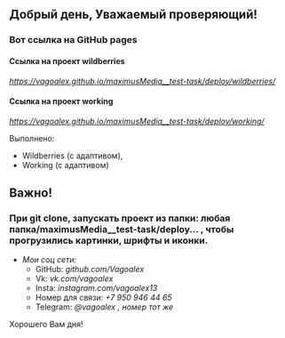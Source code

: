 ## **Добрый день, Уважаемый проверяющий!**

### Вот ссылка на GitHub pages

#### Ссылка на проект wildberries

_https://vagoalex.github.io/maximusMedia__test-task/deploy/wildberries/_

#### Ссылка на проект working

_https://vagoalex.github.io/maximusMedia__test-task/deploy/working/_

Выполнено:

- Wildberries (с адаптивом),
- Working (c адаптивом)

## Важно!

### При git clone, запускать проект из папки: любая папка/maximusMedia\_\_test-task/deploy... , чтобы прогрузились картинки, шрифты и иконки.

- _Мои соц сети:_
  - GitHub: _github.com/Vagoalex_
  - Vk: _vk.com/vagoalex_
  - Insta: _instagram.com/vagoalex13_
  - Номер для связи: _+7 950 946 44 65_
  - Telegram: _@vagoalex , номер тот же_

Хорошего Вам дня!
